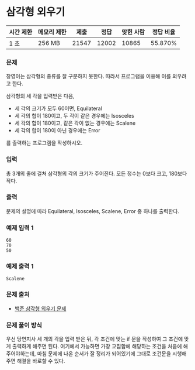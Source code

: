 # 삼각형 외우기

|시간 제한|	메모리 제한|	제출|	정답|	맞힌 사람|	정답 비율|
|----|--------|------|-------|-------|---------|
|1 초|	256 MB|	21547|	12002|	10865|	55.870%|

### 문제

창영이는 삼각형의 종류를 잘 구분하지 못한다. 따라서 프로그램을 이용해 이를 외우려고 한다.

삼각형의 세 각을 입력받은 다음, 

- 세 각의 크기가 모두 60이면, Equilateral
- 세 각의 합이 180이고, 두 각이 같은 경우에는 Isosceles
- 세 각의 합이 180이고, 같은 각이 없는 경우에는 Scalene
- 세 각의 합이 180이 아닌 경우에는 Error

를 출력하는 프로그램을 작성하시오.

### 입력

총 3개의 줄에 걸쳐 삼각형의 각의 크기가 주어진다. 모든 정수는 0보다 크고, 180보다 작다.

### 출력

문제의 설명에 따라 Equilateral, Isosceles, Scalene, Error 중 하나를 출력한다.

### 예제 입력 1 

```
60
70
50
```

### 예제 출력 1 

```
Scalene
```

### 문제 출처

- [백준 삼각형 외우기 문제](https://www.acmicpc.net/problem/10101)

### 문제 풀이 방식

우선 당연지사 세 개의 각을 입력 받은 뒤, 각 조건에 맞는 if 문을 작성하여 그 조건에 맞게 출력하게 해주면 된다. 여기에서 가능하면 가장 교집합에 해당하는 조건을 처음에 해주어야하는데, 마침 문제에 나온 순서가 잘 정리가 되어있기에 그대로 조건문을 시행해주면 해결을 바로할 수 있다.
